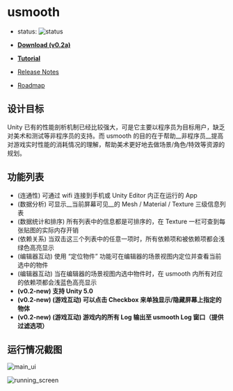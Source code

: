 ﻿# usmooth

- status: ![status](https://ci.appveyor.com/api/projects/status/github/SeaSunOpenSource/usmooth)

- [__Download (v0.2a)__](https://github.com/SeaSunOpenSource/usmooth/releases/tag/0.2a)  
- [__Tutorial__](https://github.com/SeaSunOpenSource/usmooth/wiki/tutorial)
- [Release Notes](/release_notes.md)
- [Roadmap](https://github.com/SeaSunOpenSource/usmooth/issues)

## 设计目标

Unity 已有的性能剖析机制已经比较强大，可是它主要以程序员为目标用户，缺乏对美术和测试等非程序员的支持。而 usmooth 的目的在于帮助__非程序员__提高对游戏实时性能的消耗情况的理解，帮助美术更好地去做场景/角色/特效等资源的规划。

## 功能列表

- (连通性) 可通过 wifi 连接到手机或 Unity Editor 内正在运行的 App 
- (数据分析) 可显示__当前屏幕可见__的 Mesh / Material / Texture 三级信息列表
- (数据统计和排序) 所有列表中的信息都是可排序的，在 Texture 一栏可查到每张贴图的实际内存开销
- (依赖关系) 当双击这三个列表中的任意一项时，所有依赖项和被依赖项都会浅绿色高亮显示
- (编辑器互动) 使用 “定位物件” 功能可在编辑器的场景视图内定位并查看当前选中的物件
- (编辑器互动) 当在编辑器的场景视图内选中物件时，在 usmooth 内所有对应的依赖项都会浅蓝色高亮显示
- __(v0.2-new) 支持 Unity 5.0__
- __(v0.2-new) (游戏互动) 可以点击 Checkbox 来单独显示/隐藏屏幕上指定的物体__
- __(v0.2-new) (游戏互动) 游戏内的所有 Log 输出至 usmooth Log 窗口（提供过滤选项）__

## 运行情况截图

![main_ui](https://github.com/SeaSunOpenSource/usmooth/wiki/images/main_ui.png?raw=true)  

![running_screen](https://github.com/SeaSunOpenSource/usmooth/wiki/images/running_screen.png?raw=true)  



